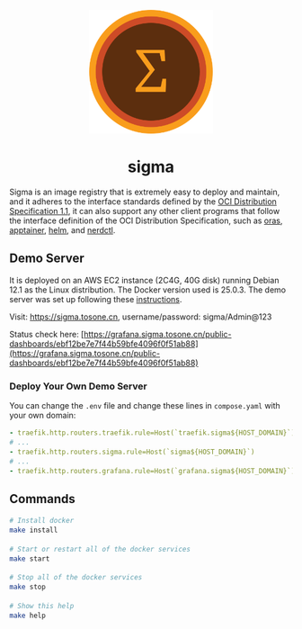 <p align="center">
  <a href="https://github.com/go-sigma/sigma">
    <img alt="sigma" src="https://raw.githubusercontent.com/go-sigma/sigma/main/assets/sigma.svg" width="220"/>
  </a>
</p>
<h1 align="center">sigma</h1>

Sigma is an image registry that is extremely easy to deploy and maintain, and it adheres to the interface standards defined by the [OCI Distribution Specification 1.1](https://github.com/opencontainers/distribution-spec/tree/v1.1.0), it can also support any other client programs that follow the interface definition of the OCI Distribution Specification, such as [oras](https://github.com/oras-project/oras), [apptainer](https://github.com/apptainer/apptainer), [helm](https://github.com/helm/helm), and [nerdctl](https://github.com/containerd/nerdctl).

## Demo Server

It is deployed on an AWS EC2 instance (2C4G, 40G disk) running Debian 12.1 as the Linux distribution. The Docker version used is 25.0.3. The demo server was set up following these [instructions](https://github.com/go-sigma/demo-server).

Visit: <https://sigma.tosone.cn>, username/password: sigma/Admin@123

Status check here: [https://grafana.sigma.tosone.cn/public-dashboards/ebf12be7e7f44b59bfe4096f0f51ab88](https://grafana.sigma.tosone.cn/public-dashboards/ebf12be7e7f44b59bfe4096f0f51ab88)

### Deploy Your Own Demo Server

You can change the `.env` file and change these lines in `compose.yaml` with your own domain:

``` yaml
- traefik.http.routers.traefik.rule=Host(`traefik.sigma${HOST_DOMAIN}`)
# ...
- traefik.http.routers.sigma.rule=Host(`sigma${HOST_DOMAIN}`)
# ...
- traefik.http.routers.grafana.rule=Host(`grafana.sigma${HOST_DOMAIN}`)
```

## Commands

``` bash
# Install docker
make install

# Start or restart all of the docker services
make start

# Stop all of the docker services
make stop

# Show this help
make help
```
